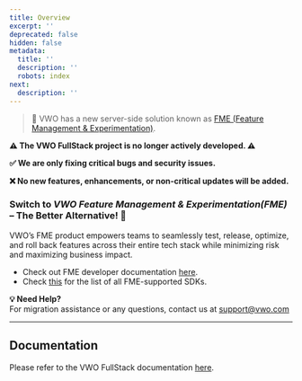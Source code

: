 ```yaml
---
title: Overview
excerpt: ''
deprecated: false
hidden: false
metadata:
  title: ''
  description: ''
  robots: index
next:
  description: ''
---
```

> 🚧 VWO has a new server-side solution known as  [FME (Feature Management & Experimentation)](https://developers.vwo.com/v2/docs/).

**⚠️ The VWO FullStack project is no longer actively developed. ⚠️**

**✅ We are only fixing critical bugs and security issues.**

**❌ No new features, enhancements, or non-critical updates will be added.**

### Switch to *VWO Feature Management & Experimentation(FME)* – The Better Alternative! 🚀

VWO’s FME product empowers teams to seamlessly test, release, optimize, and roll back features across their entire tech stack while minimizing risk and maximizing business impact.

* Check out FME developer documentation [here](https://developers.vwo.com/v2/docs/fme-overview).
* Check [this](https://developers.vwo.com/v2/docs/sdks-release-info) for the list of all FME-supported SDKs.

**💡 Need Help?**\
For migration assistance or any questions, contact us at [support@vwo.com](support@vwo.com)

***

## Documentation

Please refer to the VWO FullStack documentation [here](https://developers.vwo.com/docs/fullstack-overview).
